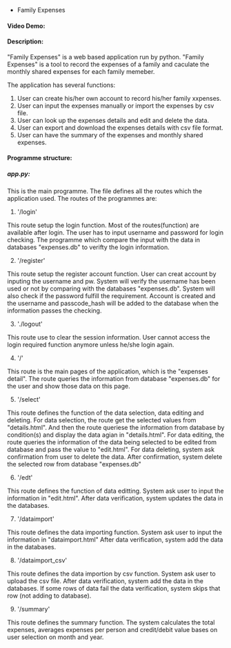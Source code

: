 * Family Expenses
#### Video Demo:
#### Description:

"Family Expenses" is a web based application run by python. "Family Expenses" is a tool to record the expenses of a family
and caculate the monthly shared expenses for each family memeber.

The application has several functions:
1. User can create his/her own account to record his/her family xxpenses.
2. User can input the expenses manually or import the expenses by csv file.
3. User can look up the expenses details and edit and delete the data.
4. User can export and download the expenses details with csv file format.
5. User can have the summary of the expenses and monthly shared expenses.

#### Programme structure:
##### app.py:

This is the main programme. The file defines all the routes which the application used.
The routes of the programmes are:
1. '/login'

This route setup the login function. Most of the routes(function) are available after login.
The user has to input username and password for login checking. The programme which compare the input
with the data in databases "expenses.db" to verifty the login information.

2. '/register'

This route setup the register account function. User can creat account by inputing the username and pw.
System will verify the username has been used or not by comparing with the databases "expenses.db".
System will also check if the password fulfill the requirement. Account is created and the username
and passcode_hash will be added to the database when the information passes the checking.

3. './logout'

This route use to clear the session information. User cannot access the login required function anymore unless
he/she login again.

4. '/'

This route is the main pages of the application, which is the "expenses detail". The route queries the information from
database "expenses.db" for the user and show those data on this page.

5. '/select'

This route defines the function of the data selection, data editing and deleting. For data selection, the route get
the selected values from "details.html". And then the route queriese the information from database by condition(s)
and display the data agian in "details.html". For data editing, the route queries the information of the data being
selected to be edited from database and pass the value to "edit.html". For data deleting, system ask confirmation from
user to delete the data. After confirmation, system delete the selected row from database "expenses.db"

6. '/edt'

This route defines the function of data editting. System ask user to input the information in "edit.html". After data verification,
system updates the data in the databases.

7. '/dataimport'

This route defines the data importing function. System ask user to input the information in "dataimport.html" After data verification,
system add the data in the databases.

8. '/dataimport_csv'

This route defines the data importion by csv function. System ask user to upload the csv file. After data verification,
system add the data in the databases. If some rows of data fail the data verification, system skips that row (not adding to database).

9. '/summary'

This route defines the summary function. The system calculates the total expenses, averages expenses per person and credit/debit value
bases on user selection on month and year. 



